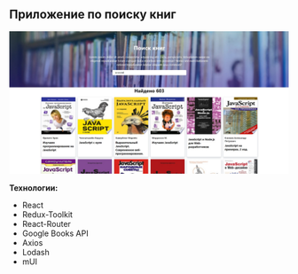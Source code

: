 ## Приложение по поиску книг

![Иллюстрация к проекту](https://github.com/nek0samurai/BooksSearchApp/blob/main/screenshot-2.jpg)

__Технологии:__
- React
- Redux-Toolkit
- React-Router
- Google Books API
- Axios
- Lodash
- mUI
